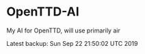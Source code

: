 # OpenTTD-AI
My AI for OpenTTD, will use primarily air

Latest backup: Sun Sep 22 21:50:02 UTC 2019
